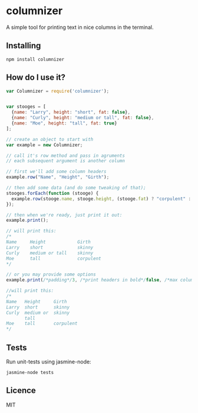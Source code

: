 # columnizer

A simple tool for printing text in nice columns in the terminal.


## Installing

```shell
npm install columnizer
```

## How do I use it?
```js
var Columnizer = require('columnizer');


var stooges = [
  {name: "Larry", height: "short", fat: false},
  {name: "Curly", height: "medium or tall", fat: false},
  {name: "Moe", height: "tall", fat: true}
];

// create an object to start with
var example = new Columnizer;

// call it's row method and pass in agruments
// each subsequent argument is another column

// first we'll add some column headers
example.row("Name", "Height", "Girth");

// then add some data (and do some tweaking of that);
stooges.forEach(function (stooge) {
  example.row(stooge.name, stooge.height, (stooge.fat) ? "corpulent" : "skinny");
});

// then when we're ready, just print it out:
example.print();

// will print this:
/*
Name     Height            Girth        
Larry    short             skinny       
Curly    medium or tall    skinny       
Moe      tall              corpulent    
*/

// or you may provide some options
example.print(/*padding*/3, /*print headers in bold*/false, /*max column width*/9);

//will print this:
/*
Name   Height     Girth
Larry  short      skinny
Curly  medium or  skinny
       tall
Moe    tall       corpulent
*/

```

## Tests

Run unit-tests using jasmine-node:
```
jasmine-node tests
```

## Licence

MIT
